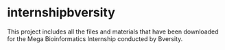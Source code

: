 # internshipbversity
This project includes all the files and materials that have been downloaded for the Mega Bioinformatics Internship conducted by Bversity.
